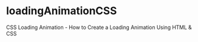 # loadingAnimationCSS
CSS Loading Animation - How to Create a Loading Animation Using HTML &amp; CSS
